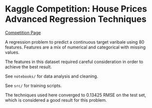 # Kaggle Competition: House Prices Advanced Regression Techniques

[Competition Page](https://www.kaggle.com/competitions/house-prices-advanced-regression-techniques/overview)

A regression problem to predict a continuous target varibale using 80 features. Features are a mix of numerical and categorical with missing values.

The features in this dataset required careful consideration in order to achieve the best result. 

See `notebooks/` for data analysis and cleaning.

See `src/` for training scripts.

The techniques used here converged to 0.13425 RMSE on the test set, which is considered a good result for this problem.
